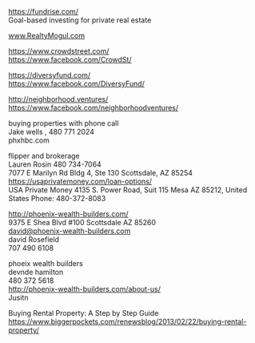     
    
https://fundrise.com/    
Goal-based investing for private real estate    
    
www.RealtyMogul.com    
    
https://www.crowdstreet.com/    
https://www.facebook.com/CrowdSt/    
    
https://diversyfund.com/    
https://www.facebook.com/DiversyFund/    
    
    
http://neighborhood.ventures/    
https://www.facebook.com/neighborhoodventures/    
    
    
    
    
buying properties with phone call    
Jake wells , 480 771 2024    
phxhbc.com    
    
flipper and brokerage    
Lauren Rosin 480 734-7064    
7077 E Marilyn Rd Bldg 4, Ste 130 Scottsdale, AZ 85254    
https://usaprivatemoney.com/loan-options/    
USA Private Money 4135 S. Power Road, Suit 115 Mesa AZ 85212, United States Phone: 480-372-8083    
    
    
http://phoenix-wealth-builders.com/    
9375 E Shea Blvd #100 Scottsdale AZ 85260    
david@phoenix-wealth-builders.com    
david Rosefield    
707 490 6108   

phoeix wealth builders   
devnde hamilton   
480 372 5618   
http://phoenix-wealth-builders.com/about-us/    
Jusitn     



    
Buying Rental Property: A Step by Step Guide  
https://www.biggerpockets.com/renewsblog/2013/02/22/buying-rental-property/    


    
